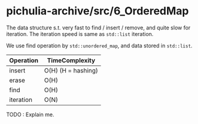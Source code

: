 # pichulia-archive/src/6_OrderedMap

The data structure s.t. very fast to find / insert / remove, and quite slow for iteration.
The iteration speed is same as `std::list` iteration.


We use find operation by `std::unordered_map`, and data stored in `std::list`.

| Operation | TimeComplexity    |
|-----------|-------------------|
| insert    | O(H) (H = hashing)|
| erase     | O(H)              |
| find      | O(H)              |
| iteration | O(N)              |

TODO : Explain me.
